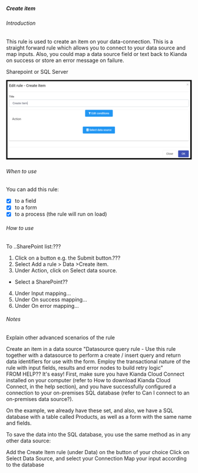 ##### Create item
###### Introduction
This  rule is used to create an item on your data-connection. This is a straight forward rule which allows you to connect to your data source and map inputs. Also, you could map a data source field or text back to Kianda on success or store an error message on failure.

Sharepoint or SQL Server

![Create item dialog box](images/createitem.png)

###### When to use 
You can add this rule:
- [x] to a field
- [x] to a form 
- [x] to a process (the rule will run on load)

###### How to use
To ..SharePoint list:???
1. Click on a button e.g. the Submit button.???
2. Select Add a rule > Data >Create item.
3. Under Action, click on Select data source.
- Select a SharePoint??
4. Under Input mapping...
5. Under On success mapping...
6. Under On error mapping...


###### Notes
Explain other advanced scenarios of the rule

Create an item in a data source	"Datasource query rule - Use this rule together with a datasource to perform a create / insert query and return data identifiers for use with the form. Employ the transactional nature of the rule with input fields, results and error nodes to build retry logic"	
 FROM HELP??
 It's easy! First, make sure you have Kianda Cloud Connect installed on your computer (refer to How to download Kianda Cloud Connect, in the help section), and you have successfully configured a connection to your on-premises SQL database (refer to Can I connect to an on-premises data source?).

On the example, we already have these set, and also, we have a SQL database with a table called Products, as well as a form with the same name and fields.

To save the data into the SQL database, you use the same method as in any other data source:

Add the Create Item rule (under Data) on the button of your choice
Click on Select Data Source, and select your Connection
Map your input according to the database


